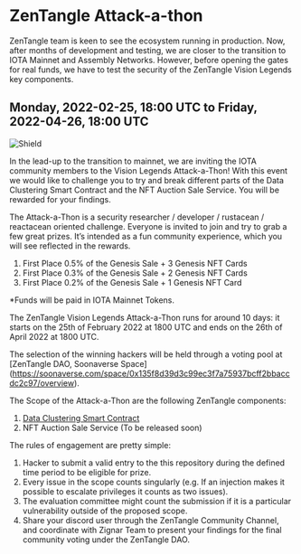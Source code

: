 # ZenTangle Attack-a-thon
ZenTangle team is keen to see the ecosystem running in production. Now, after months of development and testing, we are closer to the transition to IOTA Mainnet and Assembly Networks. However, before opening the gates for real funds, we have to test the security of the ZenTangle Vision Legends key components.

## Monday, 2022-02-25, 18:00 UTC to Friday, 2022-04-26, 18:00 UTC

![Shield](https://user-images.githubusercontent.com/51343893/154163150-34e0d0d0-cb72-48da-9fac-aed98311bfb6.png)

In the lead-up to the transition to mainnet, we are inviting the IOTA community members to the Vision Legends Attack-a-Thon! With this event we would like to challenge you to try and break different parts of the Data Clustering Smart Contract and the NFT Auction Sale Service. You will be rewarded for your findings.

The Attack-a-Thon is a security researcher / developer / rustacean / reactacean oriented challenge. Everyone is invited to join and try to grab a few great prizes. It’s intended as a fun community experience, which you will see reflected in the rewards.

1. First Place 0.5% of the Genesis Sale + 3 Genesis NFT Cards
1. First Place 0.3% of the Genesis Sale + 2 Genesis NFT Cards
1. First Place 0.2% of the Genesis Sale + 1 Genesis NFT Card

*Funds will be paid in IOTA Mainnet Tokens.

The ZenTangle Vision Legends Attack-a-Thon runs for around 10 days: it starts on the 25th of February 2022 at 1800 UTC and ends on the 26th of April 2022 at 1800 UTC.

The selection of the winning hackers will be held through a voting pool at [ZenTangle DAO, Soonaverse Space] (https://soonaverse.com/space/0x135f8d39d3c99ec3f7a75937bcff2bbaccdc2c97/overview).

The Scope of the Attack-a-Thon are the following ZenTangle components:
1. [Data Clustering Smart Contract](https://github.com/zignartech/zentangle-wasp)
1. NFT Auction Sale Service (To be released soon)

The rules of engagement are pretty simple:
1. Hacker to submit a valid entry to the this repository during the defined time period to be eligible for prize.
1. Every issue in the scope counts singularly (e.g. If an injection makes it possible to escalate privileges it counts as two issues).
1. The evaluation committee might count the submission if it is a particular vulnerability outside of the proposed scope.
1. Share your discord user through the ZenTangle Community Channel, and coordinate with Zignar Team to present your findings for the final community voting under the ZenTangle DAO. 
